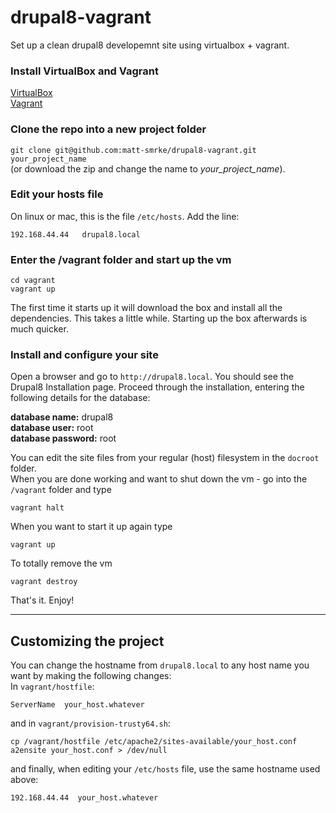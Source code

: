 # drupal8-vagrant

Set up a clean drupal8 developemnt site using virtualbox + vagrant.

### Install VirtualBox and Vagrant
[VirtualBox](https://www.virtualbox.org/wiki/Downloads)  
[Vagrant](https://www.vagrantup.com/downloads.html)  

### Clone the repo into a new project folder
`git clone git@github.com:matt-smrke/drupal8-vagrant.git your_project_name`  
(or download the zip and change the name to _your_project_name_).

### Edit your hosts file  
On linux or mac, this is the file `/etc/hosts`. Add the line:
```
192.168.44.44   drupal8.local
```  

### Enter the /vagrant folder and start up the vm  
```
cd vagrant  
vagrant up  
```
The first time it starts up it will download the box and install all the dependencies. This takes a little while. Starting up the box afterwards is much quicker.  

### Install and configure your site
Open a browser and go to `http://drupal8.local`. You should see the Drupal8 Installation page. Proceed through the installation, entering the following details for the database:  

**database name:** drupal8  
**database user:** root  
**database password:** root  

You can edit the site files from your regular (host) filesystem in the `docroot` folder.  
When you are done working and want to shut down the vm - go into the `/vagrant` folder and type  
```
vagrant halt
```
When you want to start it up again type  
```
vagrant up
```  
To totally remove the vm  
```
vagrant destroy
```  

That's it. Enjoy!  

****
## Customizing the project
You can change the hostname from `drupal8.local` to any host name you want by making the following changes:  
In `vagrant/hostfile`:  
```
ServerName  your_host.whatever
```
and in `vagrant/provision-trusty64.sh`:  
```
cp /vagrant/hostfile /etc/apache2/sites-available/your_host.conf
a2ensite your_host.conf > /dev/null  
```
and finally, when editing your `/etc/hosts` file, use the same hostname used above:  
```
192.168.44.44  your_host.whatever
```
